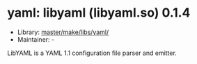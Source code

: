 # yaml: libyaml (libyaml.so) 0.1.4
  - Library: [master/make/libs/yaml/](https://github.com/Freetz-NG/freetz-ng/tree/master/make/libs/yaml/)
  - Maintainer: -

LibYAML is a YAML 1.1 configuration file parser and emitter.
